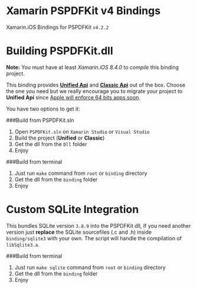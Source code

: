 Xamarin PSPDFKit v4 Bindings
============================

Xamarin.iOS Bindings for PSPDFKit `v4.2.2`

Building PSPDFKit.dll
=====================

**Note:** You must have at least *Xamarin.iOS 8.4.0* to _compile_ this binding project.

This binding provides **[Unified Api](http://developer.xamarin.com/guides/cross-platform/macios/unified/)** and **[Classic Api](http://developer.xamarin.com/guides/cross-platform/macios/)** out of the box. Choose the one you need but we really encourage you to migrate your project to **Unified Api** since [Apple will enforce 64 bits apps soon](http://developer.apple.com/news/?id=10202014a).

You have two options to get it:

###Build from PSPDFKit.sln

1. Open `PSPDFKit.sln` on `Xamarin Studio` or `Visual Studio`
2. Build the project (**Unified** or **Classic**)
3. Get the dll from the `Dll` folder
4. Enjoy 

###Build from terminal

1. Just run `make` command from `root` or `binding` directory
2. Get the dll from the `binding` folder
3. Enjoy

Custom SQLite Integration
=========================

This bundles SQLite version `3.8.9` into the PSPDFKit dll, If you need another version just **replace** the SQLite sourcefiles (.c and .h) inside `binding/sqlite3` with your own. The script will handle the compilation of `libSqlite3.a`.

###Build from terminal

1. Just run `make sqlite` command from `root` or `binding` directory
2. Get the dll from the `binding` folder
3. Enjoy
